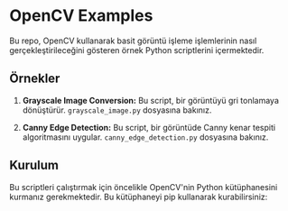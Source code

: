
# OpenCV Examples

Bu repo, OpenCV kullanarak basit görüntü işleme işlemlerinin nasıl gerçekleştirileceğini gösteren örnek Python scriptlerini içermektedir.

## Örnekler

1. **Grayscale Image Conversion:** Bu script, bir görüntüyü gri tonlamaya dönüştürür. `grayscale_image.py` dosyasına bakınız.

2. **Canny Edge Detection:** Bu script, bir görüntüde Canny kenar tespiti algoritmasını uygular. `canny_edge_detection.py` dosyasına bakınız.

## Kurulum

Bu scriptleri çalıştırmak için öncelikle OpenCV'nin Python kütüphanesini kurmanız gerekmektedir. Bu kütüphaneyi pip kullanarak kurabilirsiniz:

